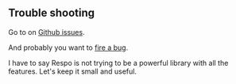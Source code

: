 ## Trouble shooting

Go to on [Github issues](https://github.com/Respo/respo/labels/trouble-shooting).

And probably you want to [fire a bug](https://github.com/Respo/respo/labels/bug).

I have to say Respo is not trying to be a powerful library with all the features. Let's keep it small and useful.
